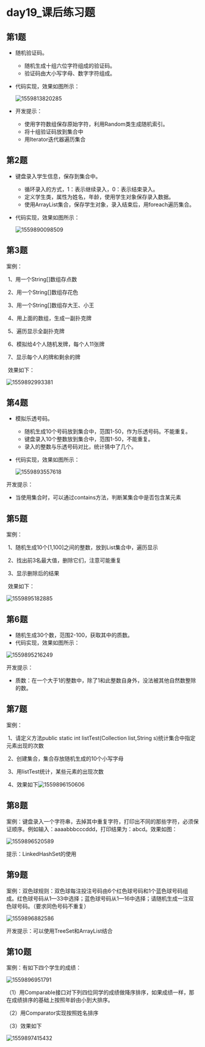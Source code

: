# day19_课后练习题

## 第1题

* 随机验证码。

  * 随机生成十组六位字符组成的验证码。
  * 验证码由大小写字母、数字字符组成。

* 代码实现，效果如图所示：

  ![1559813820285](imgs/1559813820285.png)

  

* 开发提示：
  * 使用字符数组保存原始字符，利用Random类生成随机索引。
  * 将十组验证码放到集合中
  * 用Iterator迭代器遍历集合

## 第2题

* 键盘录入学生信息，保存到集合中。
  * 循环录入的方式，1：表示继续录入，0：表示结束录入。
  * 定义学生类，属性为姓名，年龄，使用学生对象保存录入数据。
  * 使用ArrayList集合，保存学生对象，录入结束后，用foreach遍历集合。

* 代码实现，效果如图所示：

  ![1559890098509](imgs/1559890098509.png)

## 第3题

案例：

​	1、用一个String[]数组存点数

​	2、用一个String[]数组存花色

​	3、用一个String[]数组存大王、小王

​	4、用上面的数组，生成一副扑克牌

​	5、遍历显示全副扑克牌

​	6、模拟给4个人随机发牌，每个人11张牌

​	7、显示每个人的牌和剩余的牌

​	效果如下：

![1559892993381](imgs/1559892993381.png)

## 第4题

* 模拟乐透号码。

  * 随机生成10个号码放到集合中，范围1-50，作为乐透号码。不能重复。
  * 键盘录入10个整数放到集合中，范围1-50，不能重复。
  * 录入的整数与乐透号码对比，统计猜中了几个。

* 代码实现，效果如图所示：

  ![1559893557618](imgs/1559893557618.png)

开发提示：

* 当使用集合时，可以通过contains方法，判断某集合中是否包含某元素

## 第5题

案例：

​	1、随机生成10个[1,100]之间的整数，放到List集合中，遍历显示

​	2、找出前3名最大值，删除它们，注意可能重复

​	3、显示删除后的结果

​	效果如下：

![1559895182885](imgs/1559895182885.png)

## 第6题

* 随机生成30个数，范围2-100，获取其中的质数。
* 代码实现，效果如图所示：

![1559895216249](imgs/1559895216249.png)

开发提示：

* 质数：在一个大于1的整数中，除了1和此整数自身外，没法被其他自然数整除的数。

## 第7题

案例：

​	1、请定义方法public static int listTest(Collection<String> list,String s)统计集合中指定元素出现的次数

​	2、创建集合，集合存放随机生成的10个小写字母

​	3、用listTest统计，某些元素的出现次数

​	4、效果如下![1559896150606](imgs/1559896150606.png)

## 第8题

案例：键盘录入一个字符串，去掉其中重复字符，打印出不同的那些字符，必须保证顺序。例如输入：aaaabbbcccddd，打印结果为：abcd。效果如图：

![1559896520589](imgs/1559896520589.png)

提示：LinkedHashSet的使用

## 第9题

案例：双色球规则：双色球每注投注号码由6个红色球号码和1个蓝色球号码组成。红色球号码从1—33中选择；蓝色球号码从1—16中选择；请随机生成一注双色球号码。（要求同色号码不重复）

![1559896882586](imgs/1559896882586.png)

开发提示：可以使用TreeSet和ArrayList结合

## 第10题

案例：有如下四个学生的成绩：

![1559896951791](imgs/1559896951791.png)

（1）用Comparable接口对下列四位同学的成绩做降序排序，如果成绩一样，那在成绩排序的基础上按照年龄由小到大排序。

（2）用Comparator实现按照姓名排序

（3）效果如下

![1559897415432](imgs/1559897415432.png)